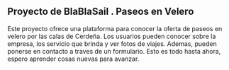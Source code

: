 ## Proyecto de BlaBlaSail . Paseos en Velero
Este proyecto ofrece una plataforma para conocer la oferta de paseos en velero por las calas de Cerdeña. 
Los usuarios pueden conocer sobre la empresa, los servicio que brinda y ver fotos de viajes.
Ademas, pueden ponerse en contacto a traves de un formulario.
Esto es todo hasta ahora, espero aprender cosas nuevas para avanzar.

